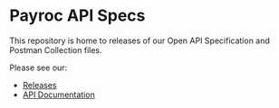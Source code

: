 # Payroc API Specs

This repository is home to releases of our Open API Specification and Postman Collection files.

Please see our:

- [Releases](https://github.com/payroc/api-specs/releases)
- [API Documentation](https://docs.payroc.com/)
